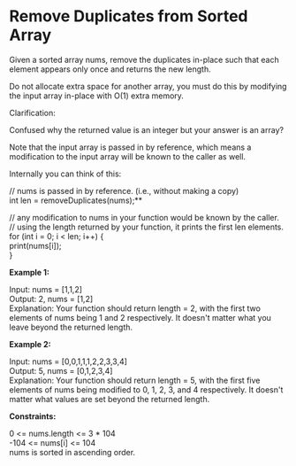 # Remove Duplicates from Sorted Array

Given a sorted array nums, remove the duplicates in-place such that each element appears only once and returns the new length.

Do not allocate extra space for another array, you must do this by modifying the input array in-place with O(1) extra memory.

Clarification:

Confused why the returned value is an integer but your answer is an array?

Note that the input array is passed in by reference, which means a modification to the input array will be known to the caller as well.

Internally you can think of this:

// nums is passed in by reference. (i.e., without making a copy)<br>
int len = removeDuplicates(nums);**

// any modification to nums in your function would be known by the caller.<br>
// using the length returned by your function, it prints the first len elements.<br>
for (int i = 0; i < len; i++) {<br>
    print(nums[i]);<br>
}
 

**Example 1:**

Input: nums = [1,1,2]<br>
Output: 2, nums = [1,2]<br>
Explanation: Your function should return length = 2, with the first two elements of nums being 1 and 2 respectively. It doesn't matter what you leave beyond the returned length.

**Example 2:**

Input: nums = [0,0,1,1,1,2,2,3,3,4]<br>
Output: 5, nums = [0,1,2,3,4]<br>
Explanation: Your function should return length = 5, with the first five elements of nums being modified to 0, 1, 2, 3, and 4 respectively. It doesn't matter what values are set beyond the returned length.
 

**Constraints:**

0 <= nums.length <= 3 * 104<br>
-104 <= nums[i] <= 104<br>
nums is sorted in ascending order.